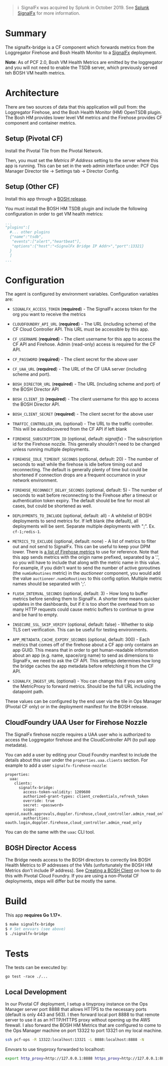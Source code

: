 >ℹ️&nbsp;&nbsp;SignalFx was acquired by Splunk in October 2019. See [Splunk SignalFx](https://www.splunk.com/en_us/investor-relations/acquisitions/signalfx.html) for more information.

# Summary
The signalfx-bridge is a CF component which forwards metrics from the
Loggregator Firehose and Bosh Health Monitor to a
[SignalFx](https://www.signalfx.com) deployment.

**Note**: As of PCF 2.0, Bosh VM Health Metrics are emitted by the loggregator and you will not need to enable the TSDB server, which previously served teh BOSH VM health metrics.

# Architecture

There are two sources of data that this application will pull from: the
Loggregator Firehose, and the Bosh Health Monitor (HM) OpenTSDB plugin.  The
Bosh HM provides lower level VM metrics and the Firehose provides CF component and
container metrics.

## Setup (Pivotal CF)
Install the Pivotal Tile from the Pivotal Network.

Then, you must set the *Metrics IP Address* setting to the server where this app is
running.  This can be set in the web admin interface under: PCF Ops Manager
Director tile -> Settings tab -> Director Config.

## Setup (Other CF)
Install this app through a [BOSH release]().

You must install the BOSH HM TSDB plugin and include the following
configuration in order to get VM health metrics:

```yaml
...
"plugins":[
  #... other plugins
  {"name":"tsdb",
   "events":["alert","heartbeat"],
   "options":{"host":"<SignalFx Bridge IP Addr>","port":13321}
  }
  ]
...
```

# Configuration
The agent is configured by environment variables.  Configuration variables are:

 - `SIGNALFX_ACCESS_TOKEN` (**required**) - The SignalFx access token for the org
	 you want to receive the metrics

 - `CLOUDFOUNDRY_API_URL` (**required**) - The URL (including scheme) of the CF
	 Cloud Controller API.  This URL must be accessible by this app.

 - `CF_USERNAME` (**required**) - The client username for this app to access
	 the CF API and Firehose.  Admin (read-only) access is required for the CF
	 API.

 - `CF_PASSWORD` (**required**) - The client secret for the above user

 - `CF_UAA_URL` (**required**) - The URL of the CF UAA server (including scheme and
	 port).

 - `BOSH_DIRECTOR_URL` (**required**) - The URL (including scheme and port) of
	 the BOSH Director API

 - `BOSH_CLIENT_ID` (**required**) - The client username for this app to access
	 the BOSH Director API.

 - `BOSH_CLIENT_SECRET` (**required**) - The client secret for the above user

 - `TRAFFIC_CONTROLLER_URL` (optional) - The URL to the traffic controller.
	 This will be autodiscovered from the CF API if left blank

 - `FIREHOSE_SUBSCRIPTION_ID` (optional, default: *signalfx*) - The subscription id for
	 the Firehose nozzle.  This generally shouldn't need to be changed unless
	 running multiple deployments.

 - `FIREHOSE_IDLE_TIMEOUT_SECONDS` (optional, default: 20) - The number of
	 seconds to wait while the firehose is idle before timing out and
	 reconnecting.  The default is generally plenty of time but could be
	 shortened if connection drops are a frequent occurrance in your network
	 environment.

 - `FIREHOSE_RECONNECT_DELAY_SECONDS` (optional, default: 5) - The number of
	 seconds to wait before reconnecting to the Firehose after a timeout or
	 authentication token expiry.  The default should be fine for most all
	 cases, but could be shortened as well.

 - `DEPLOYMENTS_TO_INCLUDE` (optional, default: all) - A whitelist of BOSH
	 deployments to send metrics for.  If left blank (the default), all
	 deployments will be sent.  Separate multiple deployments with ";". Ex.
	 `cf-1;redis-1`.

 - `METRICS_TO_EXCLUDE` (optional, default: none) - A list of metrics to filter
	 out and not send to SignalFx.  This can be useful to keep your DPM lower.
	 There is [a list of Firehose
	 metrics](https://docs.cloudfoundry.org/running/all_metrics.html) to use
	 for reference.  Note that this app sends metrics with the origin name
	 prefixed, separated by a '.', so you will have to include that along with
	 the metric name in this value.  For example, if you didn't want to send
	 the number of active goroutines (the `numGoRoutines` metric) in the
	 *auctioneer* component, you would add the value `auctioneer.numGoRoutines`
	 to this config option.  Multiple metric names should be separated with
	 ';'.

 - `FLUSH_INTERVAL_SECONDS` (optional, default: 3) - How long to buffer metrics
	 before sending them to SignalFx.  A shorter time means quicker updates in
	 the dashboards, but if it is too short the overhead from so many HTTP
	 requests could cause metric buffers to continue to grow and be hard to
	 empty.

 - `INSECURE_SSL_SKIP_VERIFY` (optional, default: false) - Whether to skip TLS
	 cert verification.  This can be useful for testing environments.

 - `APP_METADATA_CACHE_EXPIRY_SECONDS` (optional, default: 300) - Each metrics
	 that comes off of the firehose about a CF app only contains an app GUID.
	 This means that in order to get human-readable information about an app
	 (e.g. name, space/org name) to send as dimensions to SignalFx, we need to
	 ask the CF API.  This settings determines how long the bridge caches the
	 app metadata before refetching it from the CF API.

 - `SIGNALFX_INGEST_URL` (optional) - You can change this if you are using the
	 MetricProxy to forward metrics.  Should be the full URL including the
	 datapoint path.


These values can be configured by the end user via the tile in Ops Manager
(Pivotal CF only) or in the deployment manifest for the BOSH release.

## CloudFoundry UAA User for Firehose Nozzle

The SignalFx firehose nozzle requires a UAA user who is authorized to access
the Loggregator firehose and the CloudController API (to pull app metadata).

You can add a user by editing your Cloud Foundry manifest to include the details
about this user under the `properties.uaa.clients` section. For example to add
a user `signalfx-firehose-nozzle`:

```
properties:
  uaa:
    clients:
      signalfx-bridge:
        access-token-validity: 1209600
        authorized-grant-types: client_credentials,refresh_token
        override: true
        secret: <password>
        scope: openid,oauth.approvals,doppler.firehose,cloud_controller.admin_read_only
        authorities: oauth.login,doppler.firehose,cloud_controller.admin_read_only
```

You can do the same with the `uaac` CLI tool.

## BOSH Director Access
The Bridge needs access to the BOSH directors to correctly link BOSH Health
Metrics to IP addresses of the VMs (unfortunately the BOSH HM Metrics don't
include IP address).  See [Creating a BOSH
Client](https://docs.pivotal.io/pivotalcf/1-10/customizing/opsmanager-create-bosh-client.html)
on how to do this with Pivotal Cloud Foundry.  If you are using a non-Pivotal
CF deployments, steps will differ but be mostly the same.

# Build

This app **requires Go 1.17+**.

```sh
$ make signalfx-bridge
$ # Set envvars (see above)
$ ./signalfx-bridge
```

# Tests

 The tests can be executed by:

```
go test -race ./...

```

## Local Development
In our Pivotal CF deployment, I setup a tinyproxy instance on the Ops Manager
server port 8888 that allows HTTPS to the necessary ports (default is only 443 and 563).
I then forward local port 8888 to that remote server to use it as an HTTP/HTTPS
proxy without opening up the AWS firewall.  I also forward the BOSH HM Metrics that
are configured to come to the Ops Manager machine on port 13322 to port 13321
on my local machine.

```sh
ssh pcf-ops -R 13322:localhost:13321 -L 8888:localhost:8888 -N
```

Envvars to use tinyproxy forwarded to localhost:
```sh
export http_proxy=http://127.0.0.1:8888 https_proxy=http://127.0.0.1:8888
```
